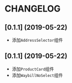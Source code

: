 # CHANGELOG

## [0.1.1] (2019-05-22)
  - 添加`AddressSelector`组件

## [0.1.1] (2019-05-22)
  - 添加`ProductCard`组件
  - 添加`WaybillNoSelect`组件
 